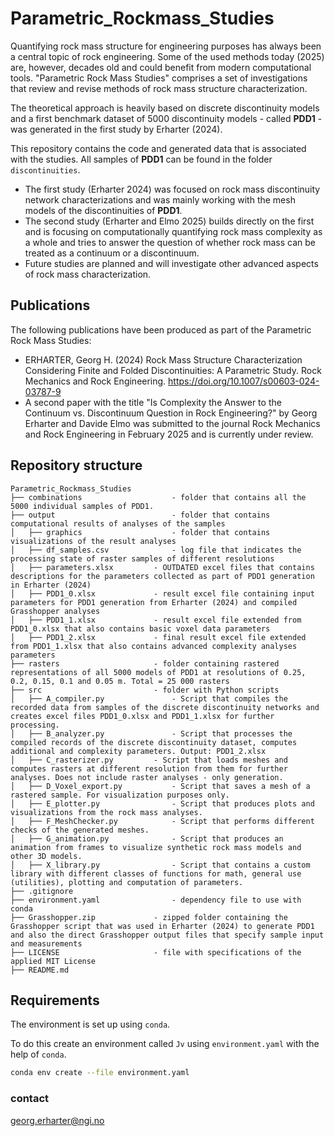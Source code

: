 # Parametric_Rockmass_Studies
Quantifying rock mass structure for engineering purposes has always been a central topic of rock engineering. Some of the used methods today (2025) are, however, decades old and could benefit from modern computational tools. "Parametric Rock Mass Studies" comprises a set of investigations that review and revise methods of rock mass structure characterization.

The theoretical approach is heavily based on discrete discontinuity models and a first benchmark dataset of 5000 discontinuity models - called **PDD1** - was generated in the first study by Erharter (2024).

This repository contains the code and generated data that is associated with the studies. All samples of **PDD1** can be found in the folder `discontinuities`.

- The first study (Erharter 2024) was focused on rock mass discontinuity network characterizations and was mainly working with the mesh models of the discontinuities of **PDD1**.
- The second study (Erharter and Elmo 2025) builds directly on the first and is focusing on computationally quantifying rock mass complexity as a whole and tries to answer the question of whether rock mass can be treated as a continuum or a discontinuum.
- Future studies are planned and will investigate other advanced aspects of rock mass characterization.


## Publications
The following publications have been produced as part of the Parametric Rock Mass Studies:
- ERHARTER, Georg H. (2024) Rock Mass Structure Characterization Considering Finite and Folded Discontinuities: A Parametric Study. Rock Mechanics and Rock Engineering. https://doi.org/10.1007/s00603-024-03787-9
- A second paper with the title "Is Complexity the Answer to the Continuum vs. Discontinuum Question in Rock Engineering?" by Georg Erharter and Davide Elmo was submitted to the journal Rock Mechanics and Rock Engineering in February 2025 and is currently under review.


## Repository structure
```
Parametric_Rockmass_Studies
├── combinations					- folder that contains all the 5000 individual samples of PDD1.
├── output							- folder that contains computational results of analyses of the samples
│   ├── graphics					- folder that contains visualizations of the result analyses
│   ├── df_samples.csv				- log file that indicates the processing state of raster samples of different resolutions
│   ├── parameters.xlsx			- OUTDATED excel files that contains descriptions for the parameters collected as part of PDD1 generation in Erharter (2024)
│   ├── PDD1_0.xlsx				- result excel file containing input parameters for PDD1 generation from Erharter (2024) and compiled Grasshopper analyses
│   ├── PDD1_1.xlsx				- result excel file extended from PDD1_0.xlsx that also contains basic voxel data parameters
│   ├── PDD1_2.xlsx				- final result excel file extended from PDD1_1.xlsx that also contains advanced complexity analyses parameters
├── rasters						- folder containing rastered representations of all 5000 models of PDD1 at resolutions of 0.25, 0.2, 0.15, 0.1 and 0.05 m. Total = 25 000 rasters
├── src							- folder with Python scripts
│   ├── A_compiler.py				- Script that compiles the recorded data from samples of the discrete discontinuity networks and creates excel files PDD1_0.xlsx and PDD1_1.xlsx for further processing.
│   ├── B_analyzer.py				- Script that processes the compiled records of the discrete discontinuity dataset, computes additional and complexity parameters. Output: PDD1_2.xlsx
│   ├── C_rasterizer.py			- Script that loads meshes and computes rasters at different resolution from them for further analyses. Does not include raster analyses - only generation.
│   ├── D_Voxel_export.py			- Script that saves a mesh of a rastered sample. For visualization purposes only.
│   ├── E_plotter.py				- Script that produces plots and visualizations from the rock mass analyses.
│   ├── F_MeshChecker.py			- Script that performs different checks of the generated meshes.
│   ├── G_animation.py			    - Script that produces an animation from frames to visualize synthetic rock mass models and other 3D models.
│   ├── X_library.py				- Script that contains a custom library with different classes of functions for math, general use (utilities), plotting and computation of parameters.
├── .gitignore
├── environment.yaml				- dependency file to use with conda
├── Grasshopper.zip				- zipped folder containing the Grasshopper script that was used in Erharter (2024) to generate PDD1 and also the direct Grasshopper output files that specify sample input and measurements
├── LICENSE						- file with specifications of the applied MIT License
├── README.md
```

## Requirements

The environment is set up using `conda`.

To do this create an environment called `Jv` using `environment.yaml` with the help of `conda`.
```bash
conda env create --file environment.yaml
```


### contact
georg.erharter@ngi.no
